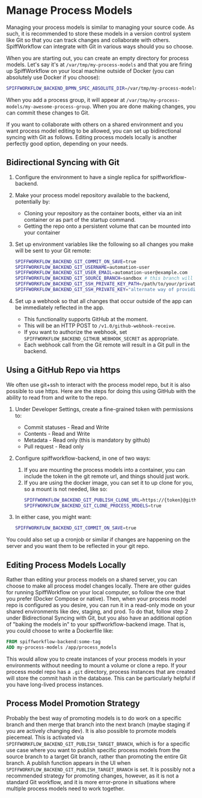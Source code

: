 # Manage Process Models

Managing your process models is similar to managing your source code.
As such, it is recommended to store these models in a version control system like Git so that you can track changes and collaborate with others.
SpiffWorkflow can integrate with Git in various ways should you so choose.

When you are starting out, you can create an empty directory for process models.
Let's say it's at `/var/tmp/my-process-models` and that you are firing up SpiffWorkflow on your local machine outside of Docker (you can absolutely use Docker if you choose):

```sh
SPIFFWORKFLOW_BACKEND_BPMN_SPEC_ABSOLUTE_DIR=/var/tmp/my-process-models ./bin/run_server_locally
```

When you add a process group, it will appear at `/var/tmp/my-process-models/my-awesome-process-group`.
When you are done making changes, you can commit these changes to Git.

If you want to collaborate with others on a shared environment and you want process model editing to be allowed, you can set up bidirectional syncing with Git as follows.
Editing process models locally is another perfectly good option, depending on your needs.

## Bidirectional Syncing with Git

1. Configure the environment to have a single replica for spiffworkflow-backend.
2. Make your process model repository available to the backend, potentially by:
    * Cloning your repository as the container boots, either via an init container or as part of the startup command.
    * Getting the repo onto a persistent volume that can be mounted into your container
3. Set up environment variables like the following so all changes you make will be sent to your Git remote:

    ```sh
    SPIFFWORKFLOW_BACKEND_GIT_COMMIT_ON_SAVE=true
    SPIFFWORKFLOW_BACKEND_GIT_USERNAME=automation-user
    SPIFFWORKFLOW_BACKEND_GIT_USER_EMAIL=automation-user@example.com
    SPIFFWORKFLOW_BACKEND_GIT_SOURCE_BRANCH=sandbox # this branch will get pushed with your commits
    SPIFFWORKFLOW_BACKEND_GIT_SSH_PRIVATE_KEY_PATH=/path/to/your/private/key
    SPIFFWORKFLOW_BACKEND_GIT_SSH_PRIVATE_KEY="alternate way of providing the key as a multiline string"
    ```
4. Set up a webhook so that all changes that occur outside of the app can be immediately reflected in the app.
    * This functionality supports GitHub at the moment.
    * This will be an HTTP POST to `/v1.0/github-webhook-receive`.
    * If you want to authorize the webhook, set `SPIFFWORKFLOW_BACKEND_GITHUB_WEBHOOK_SECRET` as appropriate.
    * Each webhook call from the Git remote will result in a Git pull in the backend.

## Using a GitHub Repo via https

We often use git+ssh to interact with the process model repo, but it is also possible to use https.
Here are the steps for doing this using GitHub with the ability to read from and write to the repo.

1. Under Developer Settings, create a fine-grained token with permissions to:
    * Commit statuses - Read and Write
    * Contents - Read and Write
    * Metadata - Read only (this is mandatory by github)
    * Pull request - Read only

1. Configure spiffworkflow-backend, in one of two ways:
    1. If you are mounting the process models into a container, you can include the token in the git remote url, and things should just work.
    1. If you are using the docker image, you can set it to up clone for you, so a mount is not needed, like so:
        ```bash
        SPIFFWORKFLOW_BACKEND_GIT_PUBLISH_CLONE_URL=https://{token}@github.com/{project}/{repo}.git
        SPIFFWORKFLOW_BACKEND_GIT_CLONE_PROCESS_MODELS=true
        ```
1. In either case, you might want:

    ```bash
    SPIFFWORKFLOW_BACKEND_GIT_COMMIT_ON_SAVE=true
    ```

You could also set up a cronjob or similar if changes are happening on the server and you want them to be reflected in your git repo.


## Editing Process Models Locally

Rather than editing your process models on a shared server, you can choose to make all process model changes locally.
There are other guides for running SpiffWorkflow on your local computer, so follow the one that you prefer (Docker Compose or native).
Then, when your process model repo is configured as you desire, you can run it in a read-only mode on your shared environments like dev, staging, and prod.
To do that, follow step 2 under Bidirectional Syncing with Git, but you also have an additional option of "baking the models in" to your spiffworkflow-backend image.
That is, you could choose to write a Dockerfile like:

```Dockerfile
FROM spiffworkflow-backend:some-tag
ADD my-process-models /app/process_models
```

This would allow you to create instances of your process models in your environments without needing to mount a volume or clone a repo.
If your process model repo has a `.git` directory, process instances that are created will store the commit hash in the database.
This can be particularly helpful if you have long-lived process instances.

## Process Model Promotion Strategy

Probably the best way of promoting models is to do work on a specific branch and then merge that branch into the next branch (maybe staging if you are actively changing dev).
It is also possible to promote models piecemeal.
This is activated via `SPIFFWORKFLOW_BACKEND_GIT_PUBLISH_TARGET_BRANCH`, which is for a specific use case where you want to publish specific process models from the source branch to a target Git branch, rather than promoting the entire Git branch.
A publish function appears in the UI when `SPIFFWORKFLOW_BACKEND_GIT_PUBLISH_TARGET_BRANCH` is set.
It is possibly not a recommended strategy for promoting changes, however, as it is not a standard Git workflow, and it is more error-prone in situations where multiple process models need to work together.

